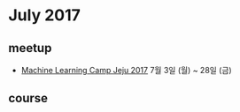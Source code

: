 # July 2017

## meetup

* [Machine Learning Camp Jeju 2017](https://www.facebook.com/events/373377136388939/) 7월 3일 (월) ~ 28일 (금)

## course

